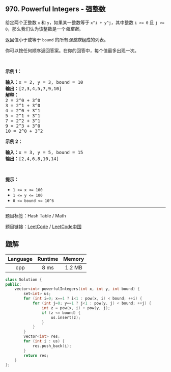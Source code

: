 ## 970. Powerful Integers - 强整数

<!--If you want to use the English description, use `question.content` instead-->

<p>给定两个正整数 <code>x</code> 和 <code>y</code>，如果某一整数等于 <code>x^i + y^j</code>，其中整数&nbsp;<code>i &gt;= 0</code> 且&nbsp;<code>j &gt;= 0</code>，那么我们认为该整数是一个<em>强整数</em>。</p>

<p>返回值小于或等于&nbsp;<code>bound</code>&nbsp;的所有<em>强整数</em>组成的列表。</p>

<p>你可以按任何顺序返回答案。在你的回答中，每个值最多出现一次。</p>

<p>&nbsp;</p>

<p><strong>示例 1：</strong></p>

<pre><strong>输入：</strong>x = 2, y = 3, bound = 10
<strong>输出：</strong>[2,3,4,5,7,9,10]
<strong>解释： </strong>
2 = 2^0 + 3^0
3 = 2^1 + 3^0
4 = 2^0 + 3^1
5 = 2^1 + 3^1
7 = 2^2 + 3^1
9 = 2^3 + 3^0
10 = 2^0 + 3^2
</pre>

<p><strong>示例&nbsp;2：</strong></p>

<pre><strong>输入：</strong>x = 3, y = 5, bound = 15
<strong>输出：</strong>[2,4,6,8,10,14]
</pre>

<p>&nbsp;</p>

<p><strong>提示：</strong></p>

<ul>
	<li><code>1 &lt;= x &lt;= 100</code></li>
	<li><code>1 &lt;= y&nbsp;&lt;= 100</code></li>
	<li><code>0 &lt;= bound&nbsp;&lt;= 10^6</code></li>
</ul>



-----

题目标签：Hash Table / Math

题目链接：[LeetCode](https://leetcode.com/problems/powerful-integers/description/)  /  [LeetCode中国](https://leetcode-cn.com/problems/powerful-integers/description/)

## 题解



| Language | Runtime | Memory |
|:---:|:---:|:---:|
| cpp  | 8  ms | 1.2 MB |

```cpp
class Solution {
public:
    vector<int> powerfulIntegers(int x, int y, int bound) {
        set<int> us;
        for (int i=0; x==1 ? i<1 : pow(x, i) < bound; ++i) {
            for (int j=0; y==1 ? j<1 : pow(y, j) < bound; ++j) {
                int z = pow(x, i) + pow(y, j);
                if (z <= bound) {
                    us.insert(z);
                }
            }
        }
        vector<int> res;
        for (int i : us) {
            res.push_back(i);
        }
        return res;
    }
};
```
